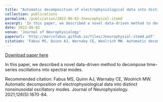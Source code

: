 ```yaml
---
title: "Automatic decomposition of electrophysiological data into distinct nonsinusoidal oscillatory modes"
collection: publications
permalink: /publication/2022-06-02-Jneurophysiol-itemd
excerpt: 'In this paper, we described a novel data-driven method to decompose time-series oscillations into spectral modes. '
date: 2022-06-02
venue: 'Journal of Neurophysiology'
paperurl: 'http://marcofabus.github.io/files/Jneurophysiol-itemd.pdf'
citation: 'Fabus MS, Quinn AJ, Warnaby CE, Woolrich MW. Automatic decomposition of electrophysiological data into distinct nonsinusoidal oscillatory modes. Journal of Neurophysiology. 2021;126(5):1670-84.'
---
```


<a href='http://marcofabus.github.io/files/Jneurophysiol-itemd.pdf'>Download paper here</a>

In this paper, we described a novel data-driven method to decompose time-series oscillations into spectral modes. 

Recommended citation: Fabus MS, Quinn AJ, Warnaby CE, Woolrich MW. Automatic decomposition of electrophysiological data into distinct nonsinusoidal oscillatory modes. Journal of Neurophysiology. 2021;126(5):1670-84.